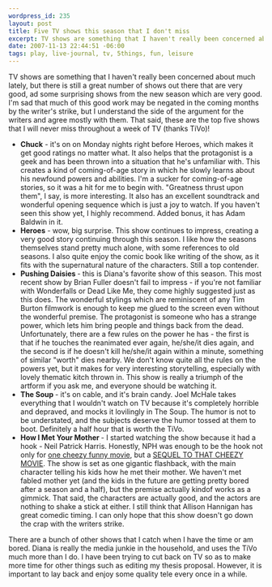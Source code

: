 ```yaml
--- 
wordpress_id: 235
layout: post
title: Five TV shows this season that I don't miss
excerpt: TV shows are something that I haven't really been concerned about much lately, but there is still a great number of shows out there that are very good, ad some surprising shows from the new season which are very good.  I'm sad that much of this good work may be negated in the coming months by the writer's strike, but I understand the side of the argument for the writers and agree mostly with them.
date: 2007-11-13 22:44:51 -06:00
tags: play, live-journal, tv, 5things, fun, leisure
---
```

TV shows are something that I haven't really been concerned about much lately, but there is still a great number of shows out there that are very good, ad some surprising shows from the new season which are very good.  I'm sad that much of this good work may be negated in the coming months by the writer's strike, but I understand the side of the argument for the writers and agree mostly with them.  That said, these are the top five shows that I will never miss throughout a week of TV (thanks TiVo)!
<ul>
	<li> <strong>Chuck</strong> - it's on on Monday nights right before Heroes, which makes it get good ratings no matter what.   It also helps that the protagonist is a geek and has been thrown into a situation that he's unfamiliar with.  This creates a kind of coming-of-age story in which he slowly learns about his newfound powers and abilities.  I'm a sucker for coming-of-age stories, so it was a hit for me to begin with.  "Greatness thrust upon them", I say, is more interesting.  It also has an excellent soundtrack and wonderful opening sequence which is just a joy to watch.  If you haven't seen this show yet, I highly recommend.  Added bonus, it has Adam Baldwin in it.</li>
	<li> <strong>Heroes</strong> - wow, big surprise.  This show continues to impress, creating a very good story continuing through this season.  I like how the seasons themselves stand pretty much alone, with some references to old seasons.  I also quite enjoy the comic book like writing of the show, as it fits with the supernatural nature of the characters.  Still a top contender.</li>
	<li> <strong> Pushing Daisies </strong> - this is Diana's favorite show of this season.  This most recent show by Brian Fuller doesn't fail to impress - if you're not familiar with Wonderfalls or Dead Like Me, they come highly suggested just as this does.  The wonderful stylings which are reminiscent of any Tim Burton filmwork is enough to keep me glued to the screen even without the wonderful premise.  The protagonist is someone who has a strange power, which lets him bring people and things back from the dead.  Unfortunately, there are a few rules on the power he has - the first is that if he touches the reanimated ever again, he/she/it dies again, and the second is if he doesn't kill he/she/it again within a minute, something of similar "worth" dies nearby.  We don't know quite all the rules on the powers yet, but it makes for very interesting storytelling, especially with lovely thematic kitch thrown in.  This show is really a triumph of the artform if you ask me, and everyone should be watching it.</li>
	<li> <strong> The Soup </strong> - it's on cable, and it's brain candy.  Joel McHale takes everything that I wouldn't watch on TV because it's completely horrible and depraved, and mocks it lovilingly in The Soup.  The humor is not to be understated, and the subjects deserve the humor tossed at them to boot.  Definitely a half hour that is worth the TiVo.</li>
	<li> <strong> How I Met Your Mother </strong> - I started watching the show because it had a hook - Neil Patrick Harris.  Honestly, NPH was enough to be the hook not only for <a href="http://www.imdb.com/title/tt0366551/">one cheezy funny movie</a>, but a <a href="http://www.haroldandkumar.com/">SEQUEL TO THAT CHEEZY MOVIE</a>.   The show is set as one gigantic flashback, with the main character telling his kids how he met their mother.  We haven't met fabled mother yet (and the kids in the future are getting pretty bored after a season and a half), but the premise actually kindof works as a gimmick.  That said, the characters are actually good, and the actors are nothing to shake a stick at either.  I still think that Allison Hannigan has great comedic timing.  I can only hope that this show doesn't go down the crap with the writers strike.</li>
</ul>
There are a bunch of other shows that I catch when I have the time or am bored.  Diana is really the media junkie in the household, and uses the TiVo much more than I do.  I have been trying to cut back on TV so as to make more time for other things such as editing my thesis proposal.  However, it is important to lay back and enjoy some quality tele every once in a while.
